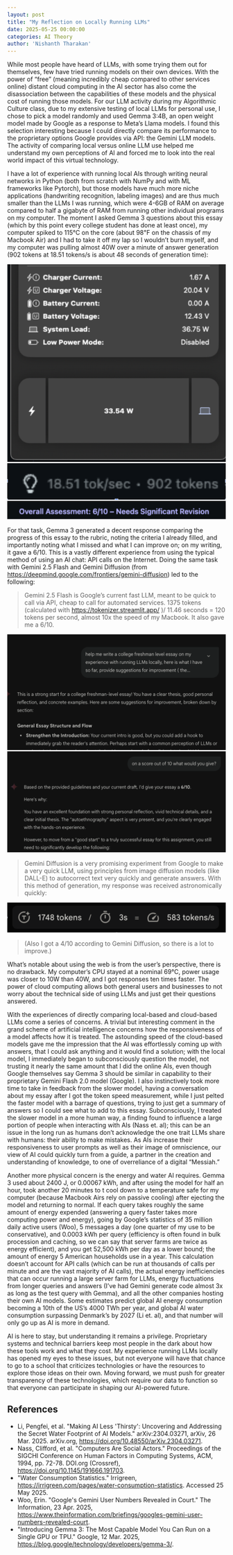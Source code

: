 ```yaml
---
layout: post
title: "My Reflection on Locally Running LLMs"
date: 2025-05-25 00:00:00
categories: AI Theory
author: 'Nishanth Tharakan'
---
```


<script type="text/x-mathjax-config">
MathJax.Hub.Config({
tex2jax: {
inlineMath: [ ['$','$'], ["\$$","\$$"] ],
processEscapes: true
}
});
</script>

<script type="text/javascript" charset="utf-8"
src="https://cdn.mathjax.org/mathjax/latest/MathJax.js?config=TeX-AMS-MML_HTMLorMML,
https://vincenttam.github.io/javascripts/MathJaxLocal.js"></script>

While most people have heard of LLMs, with some trying them out for themselves, few have tried running models on their own devices. With the power of “free” (meaning incredibly cheap compared to other services online) distant cloud computing in the AI sector has also come the disassociation between the capabilities of these models and the physical cost of running those models. For our LLM activity during my Algorithmic Culture class, due to my extensive testing of local LLMs for personal use, I chose to pick a model randomly and used Gemma 3:4B, an open weight model made by Google as a response to Meta’s Llama models. I found this selection interesting because I could directly compare its performance to the proprietary options Google provides via API: the Gemini LLM models. The activity of comparing local versus online LLM use helped me understand my own perceptions of AI and forced me to look into the real world impact of this virtual technology.

I have a lot of experience with running local AIs through writing neural networks in Python (both from scratch with NumPy and with ML frameworks like Pytorch), but those models have much more niche applications (handwriting recognition, labeling images) and are thus much smaller than the LLMs I was running, which were 4-6GB of RAM on average compared to half a gigabyte of RAM from running other individual programs on my computer. The moment I asked Gemma 3 questions about this essay (which by this point every college student has done at least once), my computer spiked to 115°C on the core (about 98℉ on the chassis of my Macbook Air) and I had to take it off my lap so I wouldn’t burn myself, and my computer was pulling almost 40W over a minute of answer generation (902 tokens at 18.51 tokens/s is about 48 seconds of generation time):

<img alt="Wattage used by my Macbook" src='https://raw.githubusercontent.com/qerty2006/qerty2006.github.io/refs/heads/main/_site/assets/images/2025-05-25/wattage.png'/>
<img alt="Gemma Tokens per Second" src='https://raw.githubusercontent.com/qerty2006/qerty2006.github.io/refs/heads/main/_site/assets/images/2025-05-25/gemmatps.png'/>
<img alt="Gemma Rating For my Essay" src='https://raw.githubusercontent.com/qerty2006/qerty2006.github.io/refs/heads/main/_site/assets/images/2025-05-25/gemmarating.png'/>

For that task, Gemma 3 generated a decent response comparing the progress of this essay to the rubric, noting the criteria I already filled, and importantly noting what I missed and what I can improve on; on my writing, it gave a 6/10. 
This is a vastly different experience from using the typical method of using an AI chat: API calls on the Internet. Doing the same task with Gemini 2.5 Flash and Gemini Diffusion (from https://deepmind.google.com/frontiers/gemini-diffusion)  led to the following:

> Gemini 2.5 Flash is Google’s current fast LLM, meant to be quick to call via API, cheap to call for automated services. 1375 tokens (calculated with https://tokenizer.streamlit.app/ )/ 11.46 seconds =  120 tokens per second, almost 10x the speed of my Macbook. It also gave me a 6/10.

<img alt="Gemini Writing a Response" src='https://raw.githubusercontent.com/qerty2006/qerty2006.github.io/refs/heads/main/_site/assets/images/2025-05-25/geminiwriting.png'/>
<img alt="Gemini Rating For my Essay" src='https://raw.githubusercontent.com/qerty2006/qerty2006.github.io/refs/heads/main/_site/assets/images/2025-05-25/geminirating.png'/>

> Gemini Diffusion is a very promising experiment from Google to make a very quick LLM, using principles from image diffusion models (like DALL-E) to autocorrect text very quickly and generate answers. With this method of generation, my response was received astronomically quickly:

<img alt="Diffusion Model Speed" src='https://raw.githubusercontent.com/qerty2006/qerty2006.github.io/refs/heads/main/_site/assets/images/2025-05-25/diffusionspeed.png'/>

> (Also I got a 4/10 according to Gemini Diffusion, so there is a lot to improve.)

What’s notable about using the web is from the user’s perspective, there is no drawback. My computer’s CPU stayed at a nominal 69℃, power usage was closer to 10W than 40W, and I got responses ten times faster. The power of cloud computing allows both general users and businesses to not worry about the technical side of using LLMs and just get their questions answered.

With the experiences of directly comparing local-based and cloud-based LLMs come a series of concerns. A trivial but interesting comment in the grand scheme of artificial intelligence concerns how the responsiveness of a model affects how it is treated. The astounding speed of the cloud-based models gave me the impression that the AI was effortlessly coming up with answers, that I could ask anything and it would find a solution; with the local model, I immediately began to subconsciously question the model, not trusting it nearly the same amount that I did the online AIs, even though Google themselves say Gemma 3 should be similar in capability to their proprietary Gemini Flash 2.0 model (Google). I also instinctively took more time to take in feedback from the slower model, having a conversation about my essay after I got the token speed measurement, while I just pelted the faster model with a barrage of questions, trying to just get a summary of answers so I could see what to add to this essay. Subconsciously, I treated the slower model in a more human way, a finding found to influence a large portion of people when interacting with AIs (Nass et. al); this can be an issue in the long run as humans don’t acknowledge the one trait LLMs share with humans: their ability to make mistakes. As AIs increase their responsiveness to user prompts as well as their image of omniscience, our view of AI could quickly turn from a guide, a partner in the creation and understanding of knowledge, to one of overreliance of a digital “Messiah.”
	  
Another more physical concern is the energy and water AI requires. Gemma 3 used about 2400 J, or 0.00067 kWh, and after using the model for half an hour, took another 20 minutes to t cool down to a temperature safe for my computer (because Macbook Airs rely on passive cooling) after ejecting the model and returning to normal. If each query takes roughly the same amount of energy expended (answering a query faster takes more computing power and energy), going by Google’s statistics of 35 million daily active users (Woo), 5 messages a day (one quarter of my use to be conservative), and  0.0003 kWh per query (efficiency is often found in bulk procession and caching, so we can say that server farms are twice as energy efficient), and you get 52,500 kWh per day as a lower bound; the amount of energy 5 American households use in a year. This calculation doesn’t account for API calls (which can be run at thousands of calls per minute and are the vast majority of AI calls), the actual energy inefficiencies that can occur running a large server farm for LLMs, energy fluctuations from longer queries and answers (I’ve had Gemini generate code almost 3x as long as the test query with Gemma), and all the other companies hosting their own AI models. Some estimates predict global AI energy consumption  becoming a 10th of the US’s 4000 TWh  per year, and global AI water consumption surpassing Denmark’s by 2027 (Li et. al), and that number will only go up as AI is more in demand.
	    
AI is here to stay, but understanding it remains a privilege. Proprietary systems and technical barriers keep most people in the dark about how these tools work and what they cost. My experience running LLMs locally has opened my eyes to these issues, but not everyone will have that chance to go to a school that criticizes technologies or have the resources to explore those ideas on their own. Moving forward, we must push for greater transparency of these technologies, which require our data to function so that everyone can participate in shaping our AI-powered future.







## References

* Li, Pengfei, et al. "Making AI Less 'Thirsty': Uncovering and Addressing the Secret Water Footprint of AI Models." arXiv:2304.03271, arXiv, 26 Mar. 2025. arXiv.org, https://doi.org/10.48550/arXiv.2304.03271.
* Nass, Clifford, et al. "Computers Are Social Actors." Proceedings of the SIGCHI Conference on Human Factors in Computing Systems, ACM, 1994, pp. 72-78. DOI.org (Crossref), https://doi.org/10.1145/191666.191703.
* "Water Consumption Statistics." Irrigreen, https://irrigreen.com/pages/water-consumption-statistics. Accessed 25 May 2025.
* Woo, Erin. "Google's Gemini User Numbers Revealed in Court." The Information, 23 Apr. 2025, https://www.theinformation.com/briefings/googles-gemini-user-numbers-revealed-court.
* "Introducing Gemma 3: The Most Capable Model You Can Run on a Single GPU or TPU." Google, 12 Mar. 2025, https://blog.google/technology/developers/gemma-3/.

